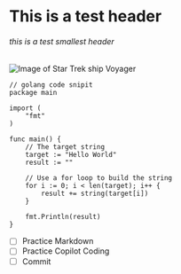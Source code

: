 # This is a test header

###### this is a test smallest header

![Image of Star Trek ship Voyager](https://static.wikia.nocookie.net/memoryalpha/images/9/9f/Intrepid_class_top_quarter_aft.jpg/revision/latest?cb=20070320211144&path-prefix=en)

``` golang
// golang code snipit
package main

import (
	"fmt"
)

func main() {
	// The target string
	target := "Hello World"
	result := ""

	// Use a for loop to build the string
	for i := 0; i < len(target); i++ {
		result += string(target[i])
	}

	fmt.Println(result)
}
```

- [ ] Practice Markdown
- [ ] Practice Copilot Coding
- [ ] Commit
